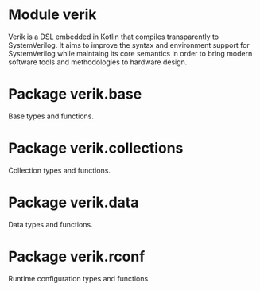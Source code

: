 # Module verik

Verik is a DSL embedded in Kotlin that compiles transparently to SystemVerilog. It aims to improve the syntax and
environment support for SystemVerilog while maintaing its core semantics in order to bring modern software tools and
methodologies to hardware design.

# Package verik.base

Base types and functions.

# Package verik.collections

Collection types and functions.

# Package verik.data

Data types and functions.

# Package verik.rconf

Runtime configuration types and functions.
